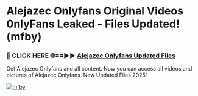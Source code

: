 # Alejazec Onlyfans Original Videos 0nlyFans Leaked - Files Updated! (mfby)

<h3>🔴 CLICK HERE 🌐==►► <a href="https://tinyurl.com/ehrbuxhb" rel="nofollow">Alejazec Onlyfans Updated Files</a></h3>

Get Alejazec Onlyfans and all content. Now you can access all videos and pictures of Alejazec Onlyfans. New Updated Files 2025!

[![mfby](https://i.imgur.com/lVYEuWS.gif)](https://tinyurl.com/ehrbuxhb)
